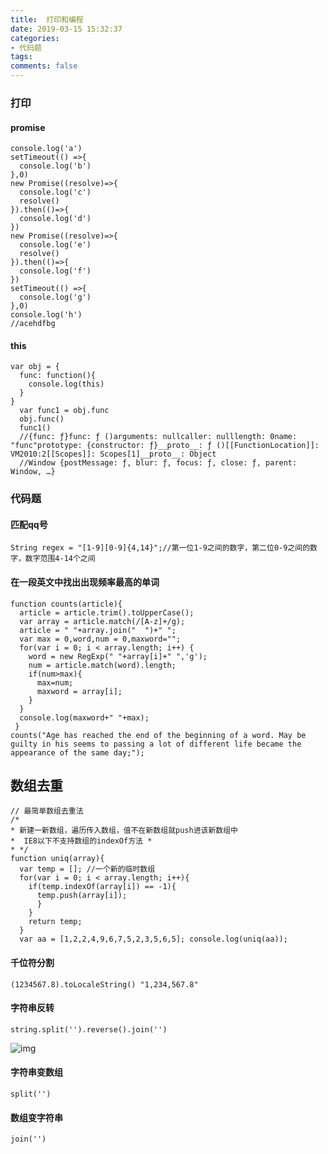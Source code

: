 ```yaml
---
title:  打印和编程
date: 2019-03-15 15:32:37
categories:
- 代码题
tags:
comments: false
---
```


### 打印
#### promise
    console.log('a')
    setTimeout(() =>{
      console.log('b')
    },0)
    new Promise((resolve)=>{
      console.log('c')
      resolve()
    }).then(()=>{
      console.log('d')
    })
    new Promise((resolve)=>{
      console.log('e')
      resolve()
    }).then(()=>{
      console.log('f')
    })
    setTimeout(() =>{
      console.log('g')
    },0)
    console.log('h')
    //acehdfbg


#### this
    var obj = {
      func: function(){
    ​    console.log(this)
      }
    }
      var func1 = obj.func
      obj.func()
      func1()
      //{func: ƒ}func: ƒ ()arguments: nullcaller: nulllength: 0name: "func"prototype: {constructor: ƒ}__proto__: ƒ ()[[FunctionLocation]]: VM2010:2[[Scopes]]: Scopes[1]__proto__: Object
      //Window {postMessage: ƒ, blur: ƒ, focus: ƒ, close: ƒ, parent: Window, …}

### 代码题
#### 匹配qq号

    String regex = "[1-9][0-9]{4,14}";//第一位1-9之间的数字，第二位0-9之间的数字，数字范围4-14个之间  



#### 在一段英文中找出出现频率最高的单词
    function counts(article){
      article = article.trim().toUpperCase();     
      var array = article.match(/[A-z]+/g);    
      article = " "+array.join("  ")+" ";     
      var max = 0,word,num = 0,maxword="";     
      for(var i = 0; i < array.length; i++) {                
        word = new RegExp(" "+array[i]+" ",'g');     
        num = article.match(word).length;     
        if(num>max){         	
          max=num;         
          maxword = array[i];     
        }    
      }    
      console.log(maxword+" "+max); 
     } 
    counts("Age has reached the end of the beginning of a word. May be guilty in his seems to passing a lot of different life became the appearance of the same day;"); 



## 数组去重

    // 最简单数组去重法 
    /* 
    * 新建一新数组，遍历传入数组，值不在新数组就push进该新数组中 
    *  IE8以下不支持数组的indexOf方法 * 
    * */ 
    function uniq(array){     
      var temp = []; //一个新的临时数组    
      for(var i = 0; i < array.length; i++){        
        if(temp.indexOf(array[i]) == -1){             
          temp.push(array[i]);         
          }    
        }     
        return temp; 
      }  
      var aa = [1,2,2,4,9,6,7,5,2,3,5,6,5]; console.log(uniq(aa)); 

#### 千位符分割
	(1234567.8).toLocaleString() "1,234,567.8" 



#### 字符串反转
	string.split('').reverse().join('') 
![img](http://s3.mogucdn.com/mlcdn/c45406/190614_549bdlhadb4bgj09e5a7ha98h497c_513x345.png)



#### 字符串变数组
	split('')



#### 数组变字符串
	join('')